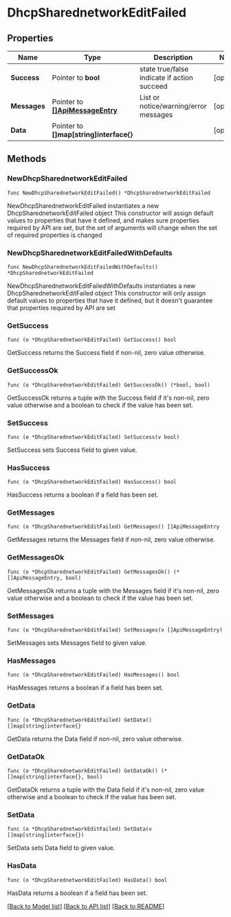 # DhcpSharednetworkEditFailed

## Properties

Name | Type | Description | Notes
------------ | ------------- | ------------- | -------------
**Success** | Pointer to **bool** | state true/false indicate if action succeed | [optional] 
**Messages** | Pointer to [**[]ApiMessageEntry**](ApiMessageEntry.md) | List or notice/warning/error messages | [optional] 
**Data** | Pointer to **[]map[string]interface{}** |  | [optional] 

## Methods

### NewDhcpSharednetworkEditFailed

`func NewDhcpSharednetworkEditFailed() *DhcpSharednetworkEditFailed`

NewDhcpSharednetworkEditFailed instantiates a new DhcpSharednetworkEditFailed object
This constructor will assign default values to properties that have it defined,
and makes sure properties required by API are set, but the set of arguments
will change when the set of required properties is changed

### NewDhcpSharednetworkEditFailedWithDefaults

`func NewDhcpSharednetworkEditFailedWithDefaults() *DhcpSharednetworkEditFailed`

NewDhcpSharednetworkEditFailedWithDefaults instantiates a new DhcpSharednetworkEditFailed object
This constructor will only assign default values to properties that have it defined,
but it doesn't guarantee that properties required by API are set

### GetSuccess

`func (o *DhcpSharednetworkEditFailed) GetSuccess() bool`

GetSuccess returns the Success field if non-nil, zero value otherwise.

### GetSuccessOk

`func (o *DhcpSharednetworkEditFailed) GetSuccessOk() (*bool, bool)`

GetSuccessOk returns a tuple with the Success field if it's non-nil, zero value otherwise
and a boolean to check if the value has been set.

### SetSuccess

`func (o *DhcpSharednetworkEditFailed) SetSuccess(v bool)`

SetSuccess sets Success field to given value.

### HasSuccess

`func (o *DhcpSharednetworkEditFailed) HasSuccess() bool`

HasSuccess returns a boolean if a field has been set.

### GetMessages

`func (o *DhcpSharednetworkEditFailed) GetMessages() []ApiMessageEntry`

GetMessages returns the Messages field if non-nil, zero value otherwise.

### GetMessagesOk

`func (o *DhcpSharednetworkEditFailed) GetMessagesOk() (*[]ApiMessageEntry, bool)`

GetMessagesOk returns a tuple with the Messages field if it's non-nil, zero value otherwise
and a boolean to check if the value has been set.

### SetMessages

`func (o *DhcpSharednetworkEditFailed) SetMessages(v []ApiMessageEntry)`

SetMessages sets Messages field to given value.

### HasMessages

`func (o *DhcpSharednetworkEditFailed) HasMessages() bool`

HasMessages returns a boolean if a field has been set.

### GetData

`func (o *DhcpSharednetworkEditFailed) GetData() []map[string]interface{}`

GetData returns the Data field if non-nil, zero value otherwise.

### GetDataOk

`func (o *DhcpSharednetworkEditFailed) GetDataOk() (*[]map[string]interface{}, bool)`

GetDataOk returns a tuple with the Data field if it's non-nil, zero value otherwise
and a boolean to check if the value has been set.

### SetData

`func (o *DhcpSharednetworkEditFailed) SetData(v []map[string]interface{})`

SetData sets Data field to given value.

### HasData

`func (o *DhcpSharednetworkEditFailed) HasData() bool`

HasData returns a boolean if a field has been set.


[[Back to Model list]](../README.md#documentation-for-models) [[Back to API list]](../README.md#documentation-for-api-endpoints) [[Back to README]](../README.md)


